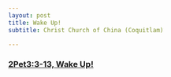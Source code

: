 ```yaml
---
layout: post
title: Wake Up!
subtitle: Christ Church of China (Coquitlam)

---
```


### [2Pet3:3-13, Wake Up!](/wake-up)
